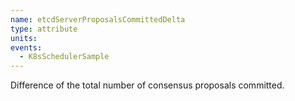 ```yaml
---
name: etcdServerProposalsCommittedDelta
type: attribute
units: 
events:
  - K8sSchedulerSample
---
```


Difference of the total number of consensus proposals committed.